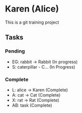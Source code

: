 # Karen (Alice)

This is a git training project

## Tasks

### Pending

- EG: rabbit -> Rabbit (In progress)
- S: caterpillar - C... (In Progress)

### Complete

- L: alice -> Karen (Complete)
- A: cat -> Cat (Complete)
- X: rat -> Rat (Complete)
- AB: task (Complete)

